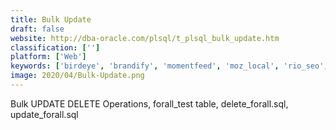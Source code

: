 ```yaml
---
title: Bulk Update
draft: false 
website: http://dba-oracle.com/plsql/t_plsql_bulk_update.htm
classification: ['']
platform: ['Web']
keywords: ['birdeye', 'brandify', 'momentfeed', 'moz_local', 'rio_seo', 'singleplatform', 'tribelocal', 'upcity', 'dbaplatform']
image: 2020/04/Bulk-Update.png
---
```

Bulk UPDATE DELETE Operations, forall_test table, delete_forall.sql, update_forall.sql